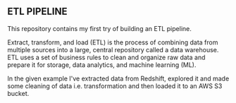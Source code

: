 ## ETL PIPELINE

This repository contains my first try of building an ETL pipeline.

Extract, transform, and load (ETL) is the process of combining data from multiple sources into a large, central repository called a data warehouse. 
ETL uses a set of business rules to clean and organize raw data and prepare it for storage, data analytics, and machine learning (ML).

In the given example I've extracted data from Redshift, explored it and made some cleaning of data i.e. transformation and then loaded it to an AWS S3 bucket.